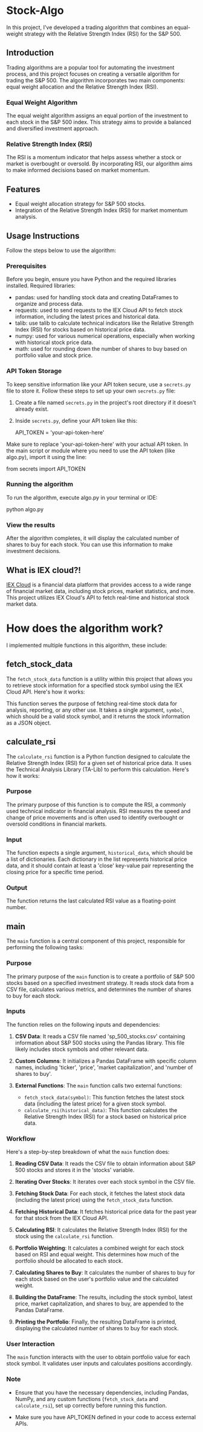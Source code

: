 # Stock-Algo

In this project, I've developed a trading algorithm that combines an equal-weight strategy with the Relative Strength Index (RSI) for the S&P 500.

## Introduction

Trading algorithms are a popular tool for automating the investment process, and this project focuses on creating a versatile algorithm for trading the S&P 500. The algorithm incorporates two main components: equal weight allocation and the Relative Strength Index (RSI).

### Equal Weight Algorithm

The equal weight algorithm assigns an equal portion of the investment to each stock in the S&P 500 index. This strategy aims to provide a balanced and diversified investment approach.

### Relative Strength Index (RSI)

The RSI is a momentum indicator that helps assess whether a stock or market is overbought or oversold. By incorporating RSI, our algorithm aims to make informed decisions based on market momentum.

## Features

- Equal weight allocation strategy for S&P 500 stocks.
- Integration of the Relative Strength Index (RSI) for market momentum analysis.

## Usage Instructions 

Follow the steps below to use the algorithm:

### Prerequisites

Before you begin, ensure you have Python and the required libraries installed. 
Required libraries:

- pandas: used for handling stock data and creating DataFrames to organize and process data.
- requests: used to send requests to the IEX Cloud API to fetch stock information, including the latest prices and historical data.
- talib: use talib to calculate technical indicators like the Relative Strength Index (RSI) for stocks based on historical price data. 
- numpy: used for various numerical operations, especially when working with historical stock price data.
- math: used for rounding down the number of shares to buy based on portfolio value and stock price.

### API Token Storage

To keep sensitive information like your API token secure, use a `secrets.py` file to store it. Follow these steps to set up your own `secrets.py` file:

1. Create a file named `secrets.py` in the project's root directory if it doesn't already exist.

2. Inside `secrets.py`, define your API token like this:

   API_TOKEN = 'your-api-token-here'

Make sure to replace 'your-api-token-here' with your actual API token.
In the main script or module where you need to use the API token (like algo.py), import it using the line:
  
  from secrets import API_TOKEN

### Running the algorithm 

To run the algorithm, execute algo.py in your terminal or IDE:
   
   python algo.py

### View the results 

After the algorithm completes, it will display the calculated number of shares to buy for each stock. You can use this information to make investment decisions.

## What is IEX cloud?!

[IEX Cloud](https://iexcloud.io/) is a financial data platform that provides access to a wide range of financial market data, including stock prices, market statistics, and more. This project utilizes IEX Cloud's API to fetch real-time and historical stock market data.

# How does the algorithm work?

I implemented multiple functions in this algorithm, these include:

## fetch_stock_data 

The `fetch_stock_data` function is a utility within this project that allows you to retrieve stock information for a specified stock symbol using the IEX Cloud API. Here's how it works:

This function serves the purpose of fetching real-time stock data for analysis, reporting, or any other use. It takes a single argument, `symbol`, which should be a valid stock symbol, and it returns the stock information as a JSON object.

## calculate_rsi 

The `calculate_rsi` function is a Python function designed to calculate the Relative Strength Index (RSI) for a given set of historical price data. It uses the Technical Analysis Library (TA-Lib) to perform this calculation. Here's how it works:

### Purpose
The primary purpose of this function is to compute the RSI, a commonly used technical indicator in financial analysis. RSI measures the speed and change of price movements and is often used to identify overbought or oversold conditions in financial markets.

### Input
The function expects a single argument, `historical_data`, which should be a list of dictionaries. Each dictionary in the list represents historical price data, and it should contain at least a 'close' key-value pair representing the closing price for a specific time period.

### Output
The function returns the last calculated RSI value as a floating-point number.

## main 

The `main` function is a central component of this project, responsible for performing the following tasks:

### Purpose
The primary purpose of the `main` function is to create a portfolio of S&P 500 stocks based on a specified investment strategy. It reads stock data from a CSV file, calculates various metrics, and determines the number of shares to buy for each stock.

### Inputs
The function relies on the following inputs and dependencies:

1. **CSV Data**: It reads a CSV file named 'sp_500_stocks.csv' containing information about S&P 500 stocks using the Pandas library. This file likely includes stock symbols and other relevant data.

2. **Custom Columns**: It initializes a Pandas DataFrame with specific column names, including 'ticker', 'price', 'market capitalization', and 'number of shares to buy'.

3. **External Functions**: The `main` function calls two external functions:
   - `fetch_stock_data(symbol)`: This function fetches the latest stock data (including the latest price) for a given stock symbol.
   - `calculate_rsi(historical_data)`: This function calculates the Relative Strength Index (RSI) for a stock based on historical price data.

### Workflow
Here's a step-by-step breakdown of what the `main` function does:

1. **Reading CSV Data**: It reads the CSV file to obtain information about S&P 500 stocks and stores it in the 'stocks' variable.

2. **Iterating Over Stocks**: It iterates over each stock symbol in the CSV file.

3. **Fetching Stock Data**: For each stock, it fetches the latest stock data (including the latest price) using the `fetch_stock_data` function.

4. **Fetching Historical Data**: It fetches historical price data for the past year for that stock from the IEX Cloud API.

5. **Calculating RSI**: It calculates the Relative Strength Index (RSI) for the stock using the `calculate_rsi` function.

6. **Portfolio Weighting**: It calculates a combined weight for each stock based on RSI and equal weight. This determines how much of the portfolio should be allocated to each stock.

7. **Calculating Shares to Buy**: It calculates the number of shares to buy for each stock based on the user's portfolio value and the calculated weight.

8. **Building the DataFrame**: The results, including the stock symbol, latest price, market capitalization, and shares to buy, are appended to the Pandas DataFrame.

9. **Printing the Portfolio**: Finally, the resulting DataFrame is printed, displaying the calculated number of shares to buy for each stock.

### User Interaction
The `main` function interacts with the user to obtain portfolio value for each stock symbol. It validates user inputs and calculates positions accordingly.

### Note
- Ensure that you have the necessary dependencies, including Pandas, NumPy, and any custom functions (`fetch_stock_data` and `calculate_rsi`), set up correctly before running this function.

- Make sure you have API_TOKEN defined in your code to access external APIs.










